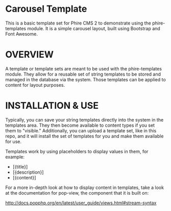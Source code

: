 Carousel Template
=================

This is a basic template set for Phire CMS 2 to demonstrate using the
phire-templates module. It is a simple carousel layout, built using
Bootstrap and Font Awesome.

OVERVIEW
========

A template or template sets are meant to be used with the phire-templates
module. They allow for a reusable set of string templates to be stored and
managed in the database via the system. Those templates can be applied to
content for layout purposes.

INSTALLATION & USE
==================

Typically, you can save your string templates directly into the system in the
templates area. They then become available to content types if you set them
to "visible." Additionally, you can upload a template set, like in this repo,
and it will install the set of templates for you and make them available for use.

Templates work by using placeholders to display values in them, for example:

* [{title}]
* [{description}]
* [{content}]

For a more in-depth look at how to display content in templates, take a look at the
documentation for pop-view, the component that it is built on:

http://docs.popphp.org/en/latest/user_guide/views.html#stream-syntax
